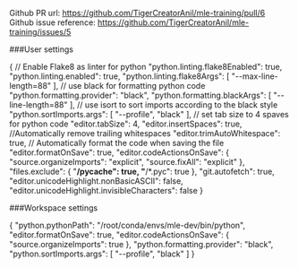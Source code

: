 Github PR url: https://github.com/TigerCreatorAnil/mle-training/pull/6
Github issue reference: https://github.com/TigerCreatorAnil/mle-training/issues/5

###User settings 

{
    // Enable Flake8 as linter for python
    "python.linting.flake8Enabled": true,
    "python.linting.enabled": true,
    "python.linting.flake8Args": [
        "--max-line-length=88"
    ],
    // use black for formatting python code
    "python.formatting.provider": "black",
    "python.formatting.blackArgs": [
        "--line-length=88"
    ],
    // use isort to sort imports according to the black style
    "python.sortImports.args": [
        "--profile",
        "black"
    ],
    // set tab size to 4 spaves for python code
    "editor.tabSize": 4,
    "editor.insertSpaces": true,
    //Automatically remove trailing whitespaces
    "editor.trimAutoWhitespace": true,
    // Automatically format the code when saving the file
    "editor.formatOnSave": true,
    "editor.codeActionsOnSave": {
        "source.organizeImports": "explicit",
        "source.fixAll": "explicit"
    },
    "files.exclude": {
        "**/__pycache__": true,
        "**/*.pyc": true
    },
    "git.autofetch": true,
    "editor.unicodeHighlight.nonBasicASCII": false,
    "editor.unicodeHighlight.invisibleCharacters": false
}

###Workspace settings


{
    "python.pythonPath": "/root/conda/envs/mle-dev/bin/python",
    "editor.formatOnSave": true,
    "editor.codeActionsOnSave": {
        "source.organizeImports": true
    },
    "python.formatting.provider": "black",
    "python.sortImports.args": [
        "--profile",
        "black"
    ]
}

